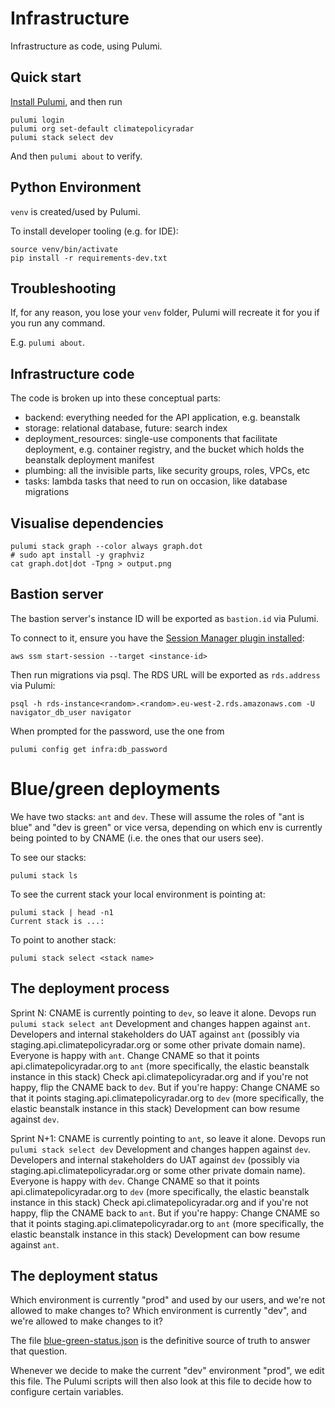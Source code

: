 # Infrastructure

Infrastructure as code, using Pulumi.

## Quick start

[Install Pulumi](https://www.pulumi.com/docs/get-started/install/), and then run

```shell
pulumi login
pulumi org set-default climatepolicyradar
pulumi stack select dev
```

And then `pulumi about` to verify.

## Python Environment

`venv` is created/used by Pulumi.

To install developer tooling (e.g. for IDE):

```shell
source venv/bin/activate
pip install -r requirements-dev.txt
```

## Troubleshooting

If, for any reason, you lose your `venv` folder, Pulumi will recreate it for you if you run any command.

E.g. `pulumi about`.

## Infrastructure code

The code is broken up into these conceptual parts:

- backend: everything needed for the API application, e.g. beanstalk
- storage: relational database, future: search index
- deployment_resources: single-use components that facilitate deployment, e.g. container registry, and the bucket which
  holds the beanstalk deployment manifest
- plumbing: all the invisible parts, like security groups, roles, VPCs, etc
- tasks: lambda tasks that need to run on occasion, like database migrations

## Visualise dependencies

```shell
pulumi stack graph --color always graph.dot
# sudo apt install -y graphviz
cat graph.dot|dot -Tpng > output.png
```

## Bastion server

The bastion server's instance ID will be exported as `bastion.id` via Pulumi.

To connect to it, ensure you have the [Session Manager plugin installed](https://docs.aws.amazon.com/systems-manager/latest/userguide/session-manager-working-with-install-plugin.html):

```shell
aws ssm start-session --target <instance-id>
```

Then run migrations via psql. The RDS URL will be exported as `rds.address` via Pulumi:

```shell
psql -h rds-instance<random>.<random>.eu-west-2.rds.amazonaws.com -U navigator_db_user navigator
```

When prompted for the password, use the one from

```shell
pulumi config get infra:db_password
```

# Blue/green deployments

We have two stacks: `ant` and `dev`. These will assume the roles of "ant is blue" and "dev is green" or vice versa, depending on which env is currently being pointed to by CNAME (i.e. the ones that our users see). 

To see our stacks:

```
pulumi stack ls
```

To see the current stack your local environment is pointing at:

``` 
pulumi stack | head -n1
Current stack is ...:
```

To point to another stack:

``` 
pulumi stack select <stack name>
```

## The deployment process

Sprint N:
CNAME is currently pointing to `dev`, so leave it alone.
Devops run `pulumi stack select ant`
Development and changes happen against `ant`.
Developers and internal stakeholders do UAT against `ant` (possibly via staging.api.climatepolicyradar.org or some other private domain name).
Everyone is happy with `ant`.
Change CNAME so that it points api.climatepolicyradar.org to `ant` (more specifically, the elastic beanstalk instance in this stack)
Check api.climatepolicyradar.org and if you're not happy, flip the CNAME back to `dev`.
But if you're happy:
Change CNAME so that it points staging.api.climatepolicyradar.org to `dev` (more specifically, the elastic beanstalk instance in this stack)
Development can bow resume against `dev`.

Sprint N+1:
CNAME is currently pointing to `ant`, so leave it alone.
Devops run `pulumi stack select dev`
Development and changes happen against `dev`.
Developers and internal stakeholders do UAT against `dev` (possibly via staging.api.climatepolicyradar.org or some other private domain name).
Everyone is happy with `dev`.
Change CNAME so that it points api.climatepolicyradar.org to `dev` (more specifically, the elastic beanstalk instance in this stack)
Check api.climatepolicyradar.org and if you're not happy, flip the CNAME back to `ant`.
But if you're happy:
Change CNAME so that it points staging.api.climatepolicyradar.org to `ant` (more specifically, the elastic beanstalk instance in this stack)
Development can bow resume against `ant`.

## The deployment status

Which environment is currently "prod" and used by our users, and we're not allowed to make changes to? 
Which environment is currently "dev", and we're allowed to make changes to it?

The file [blue-green-status.json](./blue-green-status.json) is the definitive source of truth to answer that question.

Whenever we decide to make the current "dev" environment "prod", we edit this file.
The Pulumi scripts will then also look at this file to decide how to configure certain variables.